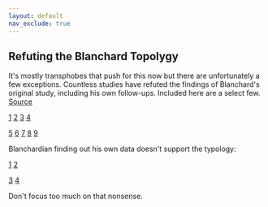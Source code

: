 ```yaml
---
layout: default
nav_exclude: true
---
```


## Refuting the Blanchard Topolygy

It's mostly transphobes that push for this now but there are unfortunately a few exceptions. Countless studies have refuted the findings of Blanchard's original study, including his own follow-ups. Included here are a select few. [Source](https://vintologi.com/threads/science-regarding-transexualism.566/#post-3410)

[1](https://researchgate.net/publication/339738869_Sexual_Behavior_Desire_and_Psychosexual_Experience_in_Gynephilic_and_Androphilic_Trans_Women_A_Cross-Sectional_Multicenter_Study)    [2](https://www.tandfonline.com/doi/full/10.1080/00918369.2010.486241)  [3](https://pdfs.semanticscholar.org/2120/5f4733a13460b8ca34c7312deb3eede51f28.pdf)
[4](https://digitalscholarship.unlv.edu/cgi/viewcontent.cgi?article=3350&context=thesesdissertations) 

 [5](https://www.tandfonline.com/doi/full/10.1080/00918360903005212) [6](https://sci-hub.se/https://link.springer.com/article/10.1007/s10508-007-9306-9) [7](https://semanticscholar.org/paper/Who-Is-This-About-An-Exploratory-Study-of-Erotic-Fertel/21205f4733a13460b8ca34c7312deb3eede51f28)
[8](https://www.juliaserano.com/av/Serano-CaseAgainstAutogynephilia.pdf)    [9](https://www.juliaserano.com/av/SeranoVeale22-autogynephilia-FEFs.pdf)

Blanchardian finding out his own data doesn't support the typology:

[1](https://archive.is/v9MI9) [2](https://archive.is/09VKN)

[3](https://archive.is/JiAVq) [4](https://archive.is/XVt6o)

Don't focus too much on that nonsense. 
